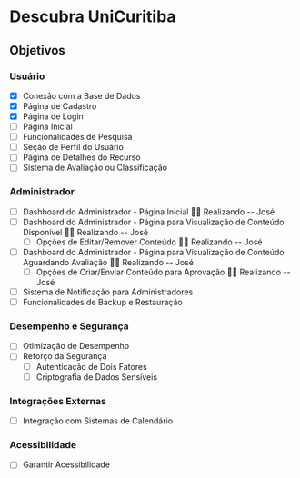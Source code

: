# Descubra UniCuritiba

## Objetivos

### Usuário
- [X] Conexão com a Base de Dados
- [X] Página de Cadastro
- [X] Página de Login
- [ ] Página Inicial
- [ ] Funcionalidades de Pesquisa
- [ ] Seção de Perfil do Usuário
- [ ] Página de Detalhes do Recurso
- [ ] Sistema de Avaliação ou Classificação

### Administrador
- [ ] Dashboard do Administrador - Página Inicial 🧑‍💻 Realizando -- José
- [ ] Dashboard do Administrador - Página para Visualização de Conteúdo Disponível 🧑‍💻 Realizando -- José
  - [ ] Opções de Editar/Remover Conteúdo 🧑‍💻 Realizando -- José
- [ ] Dashboard do Administrador - Página para Visualização de Conteúdo Aguardando Avaliação 🧑‍💻 Realizando -- José
  - [ ] Opções de Criar/Enviar Conteúdo para Aprovação 🧑‍💻 Realizando -- José
- [ ] Sistema de Notificação para Administradores
- [ ] Funcionalidades de Backup e Restauração

### Desempenho e Segurança
- [ ] Otimização de Desempenho
- [ ] Reforço da Segurança
  - [ ] Autenticação de Dois Fatores
  - [ ] Criptografia de Dados Sensíveis

### Integrações Externas
- [ ] Integração com Sistemas de Calendário

### Acessibilidade
- [ ] Garantir Acessibilidade

